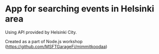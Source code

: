 # App for searching events in Helsinki area

Using API provided by Helsinki City.

Created as a part of Node.js workshop (https://github.com/MSFTGarageFi/mimmitkoodaa)
